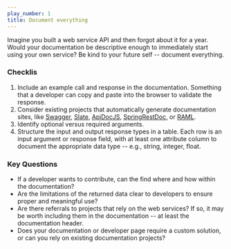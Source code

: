 ```yaml
---
play_number: 1
title: Document everything
---
```


Imagine you built a web service API and then forgot about it for a year.  Would your documentation be descriptive enough to immediately start using your own service?  Be kind to your future self -- document everything.


### Checklis
1. Include an example call and response in the documentation.  Something that a developer can copy and paste into the browser to validate the response.
2. Consider existing projects that automatically generate documentation sites, like [Swagger](http://swagger.io/), [Slate](https://github.com/lord/slate), [ApiDocJS](http://apidocjs.com/), [SpringRestDoc](https://bitbucket.org/tritales/springrestdoc/overview), or [RAML](http://raml.org/).
3. Identify optional versus required arguments.
4. Structure the input and output response types in a table.  Each row is an input argument or response field, with at least one attribute column to document the appropriate data type -- e.g., string, integer, float.


### Key Questions
- If a developer wants to contribute, can the find where and how within the documentation?
- Are the limitations of the returned data clear to developers to ensure proper and meaningful use?
- Are there referrals to projects that rely on the web services?  If so, it may be worth including them in the documentation -- at least the documentation header.
- Does your documentation or developer page require a custom solution, or can you rely on existing documentation projects?

